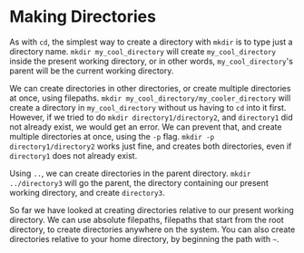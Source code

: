 # Making Directories

As with `cd`, the simplest way to create a directory with `mkdir` is to type just a directory name. `mkdir my_cool_directory` will create `my_cool_directory` inside the present working directory, or in other words, `my_cool_directory`'s parent will be the current working directory.

We can create directories in other directories, or create multiple directories at once, using filepaths. `mkdir my_cool_directory/my_cooler_directory` will create a directory in `my_cool_directory` without us having to `cd` into it first. However, if we tried to do `mkdir directory1/directory2`, and `directory1` did not already exist, we would get an error. We can prevent that, and create multiple directories at once, using the `-p` flag. `mkdir -p directory1/directory2` works just fine, and creates both directories, even if `directory1` does not already exist.

Using `..`, we can create directories in the parent directory. `mkdir ../directory3` will go the parent, the directory containing our present working directory, and create `directory3`.

So far we have looked at creating directories relative to our present working directory. We can use absolute filepaths, filepaths that start from the root directory, to create directories anywhere on the system. You can also create directories relative to your home directory, by beginning the path with `~`.
